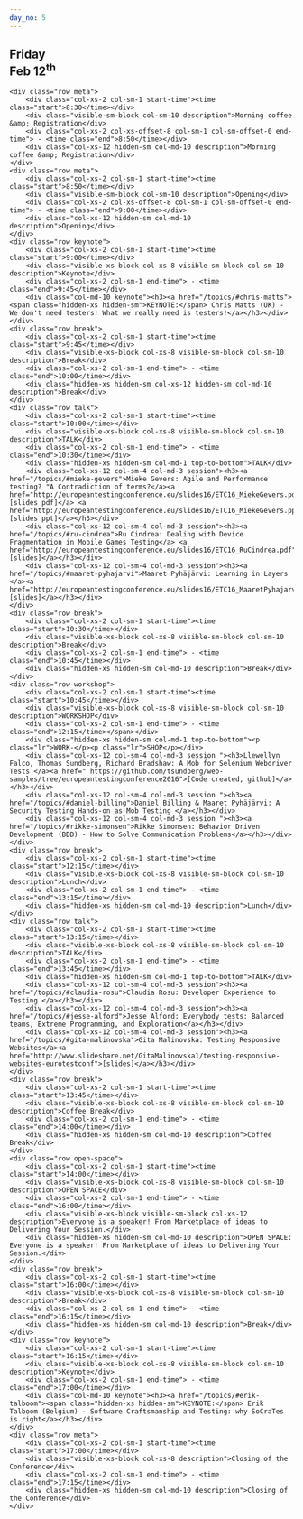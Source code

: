 ```yaml
---
day_no: 5
---
```


<article class="schedule">
  <hgroup class="row">
    <h2 class="col-md-10 col-md-offset-2">Friday<br><span>Feb 12<sup>th</sup></span></h2>
  </hgroup>

  <section class="timetable">

  	<div class="row meta">
		<div class="col-xs-2 col-sm-1 start-time"><time class="start">8:30</time></div>
		<div class="visible-sm-block col-sm-10 description">Morning coffee &amp; Registration</div>
		<div class="col-xs-2 col-xs-offset-8 col-sm-1 col-sm-offset-0 end-time"> - <time class="end">8:50</time></div>
		<div class="col-xs-12 hidden-sm col-md-10 description">Morning coffee &amp; Registration</div>
    </div>
    <div class="row meta">
  		<div class="col-xs-2 col-sm-1 start-time"><time class="start">8:50</time></div>
		<div class="visible-sm-block col-sm-10 description">Opening</div>
  		<div class="col-xs-2 col-xs-offset-8 col-sm-1 col-sm-offset-0 end-time"> - <time class="end">9:00</time></div>
		<div class="col-xs-12 hidden-sm col-md-10 description">Opening</div>
  	</div>
  	<div class="row keynote">
		<div class="col-xs-2 col-sm-1 start-time"><time class="start">9:00</time></div>
		<div class="visible-xs-block col-xs-8 visible-sm-block col-sm-10 description">Keynote</div>
		<div class="col-xs-2 col-sm-1 end-time"> - <time class="end">9:45</time></div>
		<div class="col-md-10 keynote"><h3><a href="/topics/#chris-matts"><span class="hidden-xs hidden-sm">KEYNOTE:</span> Chris Matts (UK) - We don't need testers! What we really need is testers!</a></h3></div>
	</div>
  	<div class="row break">
		<div class="col-xs-2 col-sm-1 start-time"><time class="start">9:45</time></div>
		<div class="visible-xs-block col-xs-8 visible-sm-block col-sm-10 description">Break</div>
		<div class="col-xs-2 col-sm-1 end-time"> - <time class="end">10:00</time></div>
		<div class="hidden-xs hidden-sm col-xs-12 hidden-sm col-md-10 description">Break</div>
	</div>
  	<div class="row talk">
		<div class="col-xs-2 col-sm-1 start-time"><time class="start">10:00</time></div>
		<div class="visible-xs-block col-xs-8 visible-sm-block col-sm-10 description">TALK</div>
		<div class="col-xs-2 col-sm-1 end-time"> - <time class="end">10:30</time></div>
		<div class="hidden-xs hidden-sm col-md-1 top-to-bottom">TALK</div>
		<div class="col-xs-12 col-sm-4 col-md-3 session"><h3><a href="/topics/#mieke-gevers">Mieke Gevers: Agile and Performance testing? "A Contradiction of terms?</a><a href="http://europeantestingconference.eu/slides16/ETC16_MiekeGevers.pdf">"[slides pdf]</a> <a href="http://europeantestingconference.eu/slides16/ETC16_MiekeGevers.ppt">[slides ppt]</a></h3></div>
		<div class="col-xs-12 col-sm-4 col-md-3 session"><h3><a href="/topics/#ru-cindrea">Ru Cindrea: Dealing with Device Fragmentation in Mobile Games Testing</a> <a href="http://europeantestingconference.eu/slides16/ETC16_RuCindrea.pdf">[slides]</a></h3></div>
		<div class="col-xs-12 col-sm-4 col-md-3 session"><h3><a href="/topics/#maaret-pyhajarvi">Maaret Pyhäjärvi: Learning in Layers </a><a href="http://europeantestingconference.eu/slides16/ETC16_MaaretPyhajarvi.pdf">[slides]</a></h3></div>
	</div>
  	<div class="row break">
		<div class="col-xs-2 col-sm-1 start-time"><time class="start">10:30</time></div>
		<div class="visible-xs-block col-xs-8 visible-sm-block col-sm-10 description">Break</div>
		<div class="col-xs-2 col-sm-1 end-time"> - <time class="end">10:45</time></div>
		<div class="hidden-xs hidden-sm col-md-10 description">Break</div>
	</div>
  	<div class="row workshop">
		<div class="col-xs-2 col-sm-1 start-time"><time class="start">10:45</time></div>
		<div class="visible-xs-block col-xs-8 visible-sm-block col-sm-10 description">WORKSHOP</div>
		<div class="col-xs-2 col-sm-1 end-time"> - <time class="end">12:15</time></span></div>
		<div class="hidden-xs hidden-sm col-md-1 top-to-bottom"><p class="lr">WORK-</p><p class="lr">SHOP</p></div>
		<div class="col-xs-12 col-sm-4 col-md-3 session "><h3>Llewellyn Falco, Thomas Sundberg, Richard Bradshaw: A Mob for Selenium Webdriver Tests </a><a href=" https://github.com/tsundberg/web-samples/tree/europeantestingconference2016">[Code created, github]</a></h3></div>
		<div class="col-xs-12 col-sm-4 col-md-3 session "><h3><a href="/topics/#daniel-billing">Daniel Billing & Maaret Pyhäjärvi: A Security Testing Hands-on as Mob Testing </a></h3></div>
		<div class="col-xs-12 col-sm-4 col-md-3 session "><h3><a href="/topics/#rikke-simonsen">Rikke Simonsen: Behavior Driven Development (BDD) - How to Solve Communication Problems</a></h3></div>
	</div>
  	<div class="row break">
		<div class="col-xs-2 col-sm-1 start-time"><time class="start">12:15</time></div>
		<div class="visible-xs-block col-xs-8 visible-sm-block col-sm-10 description">Lunch</div>
		<div class="col-xs-2 col-sm-1 end-time"> - <time class="end">13:15</time></div>
		<div class="hidden-xs hidden-sm col-md-10 description">Lunch</div>
	</div>
  	<div class="row talk">
		<div class="col-xs-2 col-sm-1 start-time"><time class="start">13:15</time></div>
		<div class="visible-xs-block col-xs-8 visible-sm-block col-sm-10 description">TALK</div>
		<div class="col-xs-2 col-sm-1 end-time"> - <time class="end">13:45</time></div>
		<div class="hidden-xs hidden-sm col-md-1 top-to-bottom">TALK</div>
		<div class="col-xs-12 col-sm-4 col-md-3 session"><h3><a href="/topics/#claudia-rosu">Claudia Rosu: Developer Experience to Testing </a></h3></div>
		<div class="col-xs-12 col-sm-4 col-md-3 session"><h3><a href="/topics/#jesse-alford">Jesse Alford: Everybody tests: Balanced teams, Extreme Programming, and Exploration</a></h3></div>
		<div class="col-xs-12 col-sm-4 col-md-3 session"><h3><a href="/topics/#gita-malinovska">Gita Malinovska: Testing Responsive Websites</a><a href="http://www.slideshare.net/GitaMalinovska1/testing-responsive-websites-eurotestconf">[slides]</a></h3></div>
	</div>
  	<div class="row break">
		<div class="col-xs-2 col-sm-1 start-time"><time class="start">13:45</time></div>
		<div class="visible-xs-block col-xs-8 visible-sm-block col-sm-10 description">Coffee Break</div>
		<div class="col-xs-2 col-sm-1 end-time"> - <time class="end">14:00</time></div>
		<div class="hidden-xs hidden-sm col-md-10 description">Coffee Break</div>
	</div>
  	<div class="row open-space">
		<div class="col-xs-2 col-sm-1 start-time"><time class="start">14:00</time></div>
		<div class="visible-xs-block col-xs-8 visible-sm-block col-sm-10 description">OPEN SPACE</div>
		<div class="col-xs-2 col-sm-1 end-time"> - <time class="end">16:00</time></div>
		<div class="visible-xs-block visible-sm-block col-xs-12 description">Everyone is a speaker! From Marketplace of ideas to Delivering Your Session.</div>
		<div class="hidden-xs hidden-sm col-md-10 description">OPEN SPACE: Everyone is a speaker! From Marketplace of ideas to Delivering Your Session.</div>
	</div>
 	<div class="row break">
		<div class="col-xs-2 col-sm-1 start-time"><time class="start">16:00</time></div>
		<div class="visible-xs-block col-xs-8 visible-sm-block col-sm-10 description">Break</div>
		<div class="col-xs-2 col-sm-1 end-time"> - <time class="end">16:15</time></div>
		<div class="hidden-xs hidden-sm col-md-10 description">Break</div>
	</div>
  	<div class="row keynote">
		<div class="col-xs-2 col-sm-1 start-time"><time class="start">16:15</time></div>
		<div class="visible-xs-block col-xs-8 visible-sm-block col-sm-10 description">Keynote</div>
		<div class="col-xs-2 col-sm-1 end-time"> - <time class="end">17:00</time></div>
		<div class="col-md-10 keynote"><h3><a href="/topics/#erik-talboom"><span class="hidden-xs hidden-sm">KEYNOTE:</span> Erik Talboom (Belgium) - Software Craftsmanship and Testing: why SoCraTes is right</a></h3></div>
	</div>
  	<div class="row meta">
		<div class="col-xs-2 col-sm-1 start-time"><time class="start">17:00</time></div>
		<div class="visible-xs-block col-xs-8 description">Closing of the Conference</div>
		<div class="col-xs-2 col-sm-1 end-time"> - <time class="end">17:15</time></div>
		<div class="hidden-xs hidden-sm col-md-10 description">Closing of the Conference</div>
	</div>
  </section>



</article>
